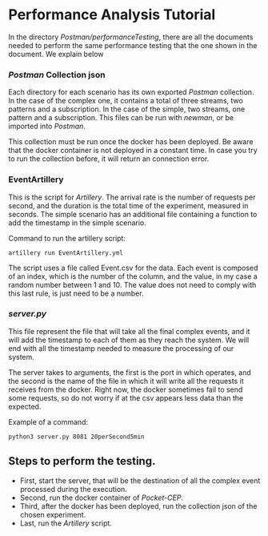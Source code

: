 # Performance Analysis Tutorial
In the directory *Postman/performanceTesting*, there are all the documents needed to perform the same performance testing that the one shown
in the document. We explain below 

### *Postman* Collection json

Each directory for each scenario has its own exported *Postman* collection. In the case of the complex one, it contains a total of three 
streams, two patterns and a subscription. In the case of the simple, two streams, one pattern and a subscription. This files can be run
with *newman*, or be imported into *Postman*.

This collection must be run once the docker has been deployed. Be aware that the docker container is not deployed in a constant time. In
case you try to run the collection before, it will return an connection error.

### EventArtillery

This is the script for *Artillery*. The arrival rate is the number of requests per second, and the duration is the total time of the 
experiment, measured in seconds. The simple scenario has an additional file containing a function to add the timestamp in the simple scenario.

Command to run the artillery script:
```
artillery run EventArtillery.yml
```

The script uses a file called Event.csv for the data. Each event is composed of an index, which is the number of the column, and the value, in my
case a random number between 1 and 10. The value does not need to comply with this last rule, is just need to be a number.

### *server.py*

This file represent the file that will take all the final complex events, and it will add the timestamp to each of them as they reach the
system. We will end with all the timestamp needed to measure the processing of our system.

The server takes to arguments, the first is the port in which operates, and the second is the name of the file in which it will write all
the requests it receives from the docker. Right now, the docker sometimes fail to send some requests, so do not worry if at the csv appears
less data than the expected.

Example of a command:
```
python3 server.py 8081 20perSecond5min
```

## Steps to perform the testing.
* First, start the server, that will be the destination of all the complex event processed during the execution.
* Second, run the docker container of *Pocket-CEP*.
* Third, after the docker has been deployed, run the collection json of the chosen experiment.
* Last, run the *Artillery* script.
